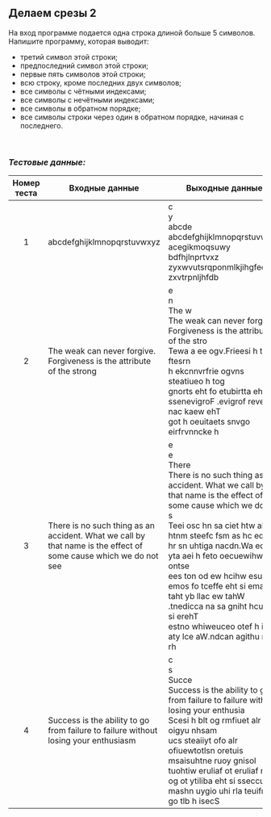 ## Делаем срезы 2

На вход программе подается одна строка длиной больше 5 символов. Напишите программу, которая выводит:

- третий символ этой строки;
- предпоследний символ этой строки;
- первые пять символов этой строки;
- всю строку, кроме последних двух символов;
- все символы с чётными индексами;
- все символы с нечётными индексами;
- все символы в обратном порядке;
- все символы строки через один в обратном порядке, начиная с последнего.

<br>

### *Тестовые данные:*

| Номер теста | Входные данные                                                                                                   | Выходные данные                                                                                                                                                                                                                                                                                                                                                                                                                           |
|:-----------:|------------------------------------------------------------------------------------------------------------------|-------------------------------------------------------------------------------------------------------------------------------------------------------------------------------------------------------------------------------------------------------------------------------------------------------------------------------------------------------------------------------------------------------------------------------------------|
|      1      | abcdefghijklmnopqrstuvwxyz                                                                                       | c<br>y<br>abcde<br>abcdefghijklmnopqrstuvwx<br>acegikmoqsuwy<br>bdfhjlnprtvxz<br>zyxwvutsrqponmlkjihgfedcba<br>zxvtrpnljhfdb                                                                                                                                                                                                                                                                                                              |
|      2      | The weak can never forgive. Forgiveness is the attribute of the strong                                           | e<br>n<br>The w<br>The weak can never forgive. Forgiveness is the attribute of the stro<br>Tewa a ee ogv.Frieesi h trbt ftesrn<br>h ekcnnvrfrie ogvns steatiueo h tog<br>gnorts eht fo etubirtta eht si ssenevigroF .evigrof reven nac kaew ehT<br>got h oeuitaets snvgo eirfrvnncke h                                                                                                                                                    |
|      3      | There is no such thing as an accident. What we call by that name is the effect of some cause which we do not see | e<br>e<br>There<br>There is no such thing as an accident. What we call by that name is the effect of some cause which we do not s<br>Teei osc hn sa ciet htw alb htnm steefc fsm as hc ed o e<br>hr sn uhtiga nacdn.Wa ecl yta aei h feto oecuewihw ontse<br>ees ton od ew hcihw esuac emos fo tceffe eht si eman taht yb llac ew tahW .tnedicca na sa gniht hcus on si erehT<br>estno whiweuceo otef h iea aty lce aW.ndcan agithu ns rh |
|      4      | Success is the ability to go from failure to failure without losing your enthusiasm                              | c<br>s<br>Succe<br>Success is the ability to go from failure to failure without losing your enthusia<br>Scesi h blt og rmfiuet alr ihu oigyu nhsam<br>ucs steaiiyt ofo alr ofiuewtotlsn oretuis<br>msaisuhtne ruoy gnisol tuohtiw eruliaf ot eruliaf morf og ot ytiliba eht si sseccuS<br>mashn uygio uhi rla teuifmr go tlb h isecS                                                                                                      |